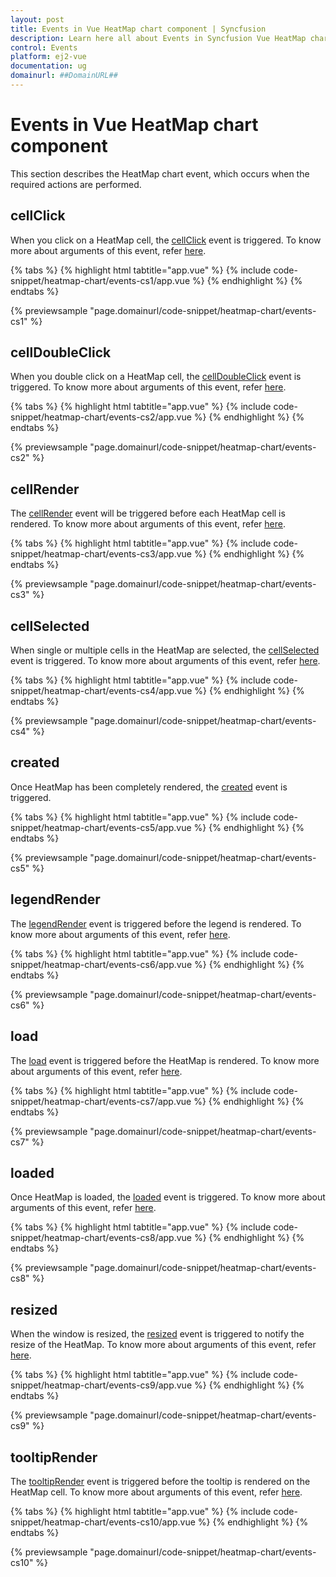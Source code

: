 ```yaml
---
layout: post
title: Events in Vue HeatMap chart component | Syncfusion
description: Learn here all about Events in Syncfusion Vue HeatMap chart component of Syncfusion Essential JS 2 and more.
control: Events 
platform: ej2-vue
documentation: ug
domainurl: ##DomainURL##
---
```


# Events in Vue HeatMap chart component

This section describes the HeatMap chart event, which occurs when the required actions are performed.

## cellClick

When you click on a HeatMap cell, the [cellClick](https://ej2.syncfusion.com/vue/documentation/api/heatmap/#cellclick) event is triggered. To know more about arguments of this event, refer [here](https://ej2.syncfusion.com/vue/documentation/api/heatmap/iCellClickEventArgs/).

{% tabs %}
{% highlight html tabtitle="app.vue" %}
{% include code-snippet/heatmap-chart/events-cs1/app.vue %}
{% endhighlight %}
{% endtabs %}
        
{% previewsample "page.domainurl/code-snippet/heatmap-chart/events-cs1" %}

## cellDoubleClick

When you double click on a HeatMap cell, the [cellDoubleClick](https://ej2.syncfusion.com/vue/documentation/api/heatmap/#celldoubleclick) event is triggered. To know more about arguments of this event, refer [here](https://ej2.syncfusion.com/vue/documentation/api/heatmap/iCellClickEventArgs/).

{% tabs %}
{% highlight html tabtitle="app.vue" %}
{% include code-snippet/heatmap-chart/events-cs2/app.vue %}
{% endhighlight %}
{% endtabs %}
        
{% previewsample "page.domainurl/code-snippet/heatmap-chart/events-cs2" %}

## cellRender

The [cellRender](https://ej2.syncfusion.com/vue/documentation/api/heatmap/#cellrender) event will be triggered before each HeatMap cell is rendered. To know more about arguments of this event, refer [here](https://ej2.syncfusion.com/vue/documentation/api/heatmap/iCellEventArgs/).

{% tabs %}
{% highlight html tabtitle="app.vue" %}
{% include code-snippet/heatmap-chart/events-cs3/app.vue %}
{% endhighlight %}
{% endtabs %}
        
{% previewsample "page.domainurl/code-snippet/heatmap-chart/events-cs3" %}

## cellSelected

When single or multiple cells in the HeatMap are selected, the [cellSelected](https://ej2.syncfusion.com/vue/documentation/api/heatmap/#cellselected) event is triggered. To know more about arguments of this event, refer [here](https://ej2.syncfusion.com/vue/documentation/api/heatmap/iSelectedEventArgs/).

{% tabs %}
{% highlight html tabtitle="app.vue" %}
{% include code-snippet/heatmap-chart/events-cs4/app.vue %}
{% endhighlight %}
{% endtabs %}
        
{% previewsample "page.domainurl/code-snippet/heatmap-chart/events-cs4" %}

## created

Once HeatMap has been completely rendered, the [created](https://ej2.syncfusion.com/vue/documentation/api/heatmap/#created) event is triggered.

{% tabs %}
{% highlight html tabtitle="app.vue" %}
{% include code-snippet/heatmap-chart/events-cs5/app.vue %}
{% endhighlight %}
{% endtabs %}
        
{% previewsample "page.domainurl/code-snippet/heatmap-chart/events-cs5" %}

## legendRender

The [legendRender](https://ej2.syncfusion.com/vue/documentation/api/heatmap/#legendrender) event is triggered before the legend is rendered. To know more about arguments of this event, refer [here](https://ej2.syncfusion.com/vue/documentation/api/heatmap/iLegendRenderEventArgs/).

{% tabs %}
{% highlight html tabtitle="app.vue" %}
{% include code-snippet/heatmap-chart/events-cs6/app.vue %}
{% endhighlight %}
{% endtabs %}
        
{% previewsample "page.domainurl/code-snippet/heatmap-chart/events-cs6" %}

## load

The [load](https://ej2.syncfusion.com/vue/documentation/api/heatmap/#load) event is triggered before the HeatMap is rendered. To know more about arguments of this event, refer [here](https://ej2.syncfusion.com/vue/documentation/api/heatmap/iLoadedEventArgs/).

{% tabs %}
{% highlight html tabtitle="app.vue" %}
{% include code-snippet/heatmap-chart/events-cs7/app.vue %}
{% endhighlight %}
{% endtabs %}
        
{% previewsample "page.domainurl/code-snippet/heatmap-chart/events-cs7" %}

## loaded

Once HeatMap is loaded, the [loaded](https://ej2.syncfusion.com/vue/documentation/api/heatmap/#loaded) event is triggered. To know more about arguments of this event, refer [here](https://ej2.syncfusion.com/vue/documentation/api/heatmap/iLoadedEventArgs/).

{% tabs %}
{% highlight html tabtitle="app.vue" %}
{% include code-snippet/heatmap-chart/events-cs8/app.vue %}
{% endhighlight %}
{% endtabs %}
        
{% previewsample "page.domainurl/code-snippet/heatmap-chart/events-cs8" %}

## resized

When the window is resized, the [resized](https://ej2.syncfusion.com/vue/documentation/api/heatmap/#resized) event is triggered to notify the resize of the HeatMap. To know more about arguments of this event, refer [here](https://ej2.syncfusion.com/vue/documentation/api/heatmap/iResizeEventArgs/).

{% tabs %}
{% highlight html tabtitle="app.vue" %}
{% include code-snippet/heatmap-chart/events-cs9/app.vue %}
{% endhighlight %}
{% endtabs %}
        
{% previewsample "page.domainurl/code-snippet/heatmap-chart/events-cs9" %}

## tooltipRender

The [tooltipRender](https://ej2.syncfusion.com/vue/documentation/api/heatmap/#tooltiprender) event is triggered before the tooltip is rendered on the HeatMap cell. To know more about arguments of this event, refer [here](https://ej2.syncfusion.com/vue/documentation/api/heatmap/iTooltipEventArgs/).

{% tabs %}
{% highlight html tabtitle="app.vue" %}
{% include code-snippet/heatmap-chart/events-cs10/app.vue %}
{% endhighlight %}
{% endtabs %}
        
{% previewsample "page.domainurl/code-snippet/heatmap-chart/events-cs10" %}
